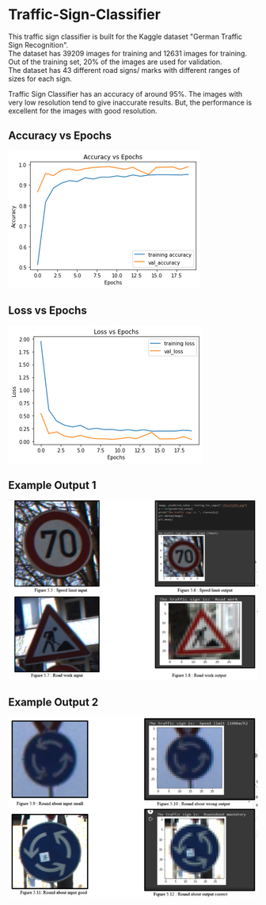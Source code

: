 # Traffic-Sign-Classifier<br />

This traffic sign classifier is built for the Kaggle dataset "German Traffic Sign Recognition". <br />
The dataset has 39209 images for training and 12631 images for training. Out of the training set, 20% of the images are used for validation. <br />
The dataset has 43 different road signs/ marks with different ranges of sizes for each sign. <br />

Traffic Sign Classifier has an accuracy of around 95%. The images with very low resolution tend to give inaccurate results. But, the performance is excellent for the images with good resolution.<br />

## Accuracy vs Epochs <br />
![Accuracy_vs_Epochs](acc_epochs.png)<br />
## Loss vs Epochs <br />
![Loss_vs_Epochs](loss_epochs.png)<br />
## Example Output 1 <br />
![Example_Output_1](output_1.png)<br />
## Example Output 2 <br />
![Example_Output_2](output_2.png)<br />
